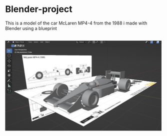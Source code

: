 # Blender-project

<span>This is a model of the car McLaren MP4-4 from the 1988 i made with Blender using a blueprint</span>
<br><br>

<img src="car.png" width="500" alt="McLaren">
